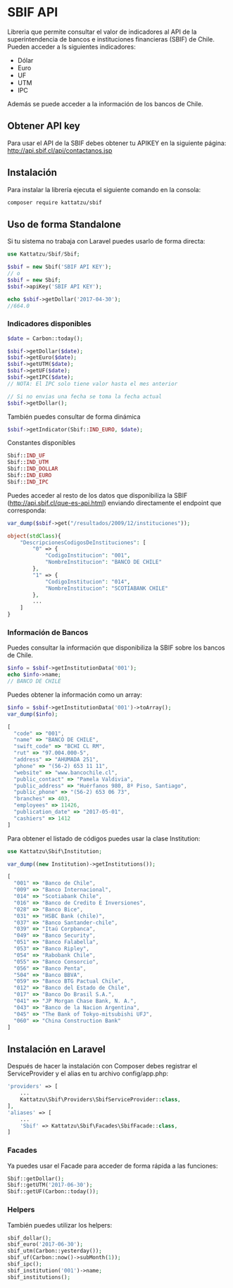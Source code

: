 # SBIF API
Libreria que permite consultar el valor de indicadores al API de la superintendencia de bancos e instituciones financieras (SBIF) de Chile. Pueden acceder a ls siguientes indicadores:

- Dólar
- Euro
- UF
- UTM
- IPC

Además se puede acceder a la información de los bancos de Chile.

## Obtener API key
Para usar el API de la SBIF debes obtener tu APIKEY en la siguiente página:
http://api.sbif.cl/api/contactanos.jsp

## Instalación
Para instalar la librería ejecuta el siguiente comando en la consola:

```bash
composer require kattatzu/sbif
```

## Uso de forma Standalone
Si tu sistema no trabaja con Laravel puedes usarlo de forma directa:

```php
use Kattatzu/Sbif/Sbif;

$sbif = new Sbif('SBIF API KEY');
// o
$sbif = new Sbif;
$sbif->apiKey('SBIF API KEY');

echo $sbif->getDollar('2017-04-30');
//664.0
```

### Indicadores disponibles
```php
$date = Carbon::today();

$sbif->getDollar($date);
$sbif->getEuro($date);
$sbif->getUTM($date);
$sbif->getUF($date);
$sbif->getIPC($date);
// NOTA: El IPC solo tiene valor hasta el mes anterior

// Si no envias una fecha se toma la fecha actual
$sbif->getDollar();
```

También puedes consultar de forma dinámica
```php
$sbif->getIndicator(Sbif::IND_EURO, $date);
```

Constantes disponibles
```php
Sbif::IND_UF
Sbif::IND_UTM
Sbif::IND_DOLLAR
Sbif::IND_EURO
Sbif::IND_IPC
```
Puedes acceder al resto de los datos que disponibiliza la SBIF (http://api.sbif.cl/que-es-api.html) enviando directamente el endpoint que corresponda:
```php
var_dump($sbif->get("/resultados/2009/12/instituciones"));

object(stdClass){
    "DescripcionesCodigosDeInstituciones": [
        "0" => {
            "CodigoInstitucion": "001",
            "NombreInstitucion": "BANCO DE CHILE"
        },
        "1" => {
            "CodigoInstitucion": "014",
            "NombreInstitucion": "SCOTIABANK CHILE"
        },
        ...
    ]
}
```

### Información de Bancos
Puedes consultar la información que disponibiliza la SBIF sobre los bancos de Chile.
```php
$info = $sbif->getInstitutionData('001');
echo $info->name;
// BANCO DE CHILE
```

Puedes obtener la información como un array:
```php
$info = $sbif->getInstitutionData('001')->toArray();
var_dump($info);
```
```js
[
  "code" => "001",
  "name" => "BANCO DE CHILE",
  "swift_code" => "BCHI CL RM",
  "rut" => "97.004.000-5",
  "address" => "AHUMADA 251",
  "phone" => "(56-2) 653 11 11",
  "website" => "www.bancochile.cl",
  "public_contact" => "Pamela Valdivia",
  "public_address" => "Huérfanos 980, 8º Piso, Santiago",
  "public_phone" => "(56-2) 653 06 73",
  "branches" => 403,
  "employees" => 11426,
  "publication_date" => "2017-05-01",
  "cashiers" => 1412
]
```

Para obtener el listado de códigos puedes usar la clase Institution:
```php
use Kattatzu\Sbif\Institution;

var_dump((new Institution)->getInstitutions());
```
```js
[
  "001" => "Banco de Chile",
  "009" => "Banco Internacional",
  "014" => "Scotiabank Chile",
  "016" => "Banco de Credito E Inversiones",
  "028" => "Banco Bice",
  "031" => "HSBC Bank (chile)",
  "037" => "Banco Santander-chile",
  "039" => "Itaú Corpbanca",
  "049" => "Banco Security",
  "051" => "Banco Falabella",
  "053" => "Banco Ripley",
  "054" => "Rabobank Chile",
  "055" => "Banco Consorcio",
  "056" => "Banco Penta",
  "504" => "Banco BBVA",
  "059" => "Banco BTG Pactual Chile",
  "012" => "Banco del Estado de Chile",
  "017" => "Banco Do Brasil S.A.",
  "041" => "JP Morgan Chase Bank, N. A.",
  "043" => "Banco de la Nacion Argentina",
  "045" => "The Bank of Tokyo-mitsubishi UFJ",
  "060" => "China Construction Bank"
]
```
## Instalación en Laravel

Después de hacer la instalación con Composer debes registrar el ServiceProvider y el alias en tu archivo config/app.php:
```php
'providers' => [
	...
	Kattatzu\Sbif\Providers\SbifServiceProvider::class,
],
'aliases' => [
	...
	'Sbif' => Kattatzu\Sbif\Facades\SbifFacade::class,
]
```
### Facades
Ya puedes usar el Facade para acceder de forma rápida a las funciones:
```php
Sbif::getDollar();
Sbif::getUTM('2017-06-30');
Sbif::getUF(Carbon::today());
```
### Helpers
También puedes utilizar los helpers:
```php
sbif_dollar();
sbif_euro('2017-06-30');
sbif_utm(Carbon::yesterday());
sbif_uf(Carbon::now()->subMonth(1));
sbif_ipc();
sbif_institution('001')->name;
sbif_institutions();
```


